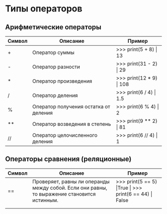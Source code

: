 ﻿# Типы операторов

Арифметические операторы
------------------------

| Символ | Описание | Пример |
|--------|----------|--------|
| + |	Оператор суммы | >>> print(5 + 8) \| 13|
| - | Оператор разности | >>> print(31 - 2) \| 29 |
| * | Оператор произведения | >>> print(12 * 9) \| 108 |
| / | Оператор деления | >>> print(6 / 4) \| 1.5 |
| % | Оператор получения остатка от деления | >>> print(6 % 4) \| 2 |
| ** | Оператор возведения в степень | >>> print(9 ** 2) \| 81 |
| // | Оператор целочисленного деления | >>> print(6 // 4) \| 1 |

Операторы сравнения (реляционные)
------------------------
| Символ | Описание | Пример |
|--------|----------|--------|
| == | Проверяет, равны ли операнды между собой. Если они равны, то выражение становится истинным. | >>> print(5 == 5) \|True \| >>> print(6 == 44) \| False |
|  |  |  |
|  |  |  |
